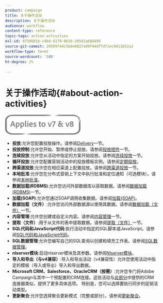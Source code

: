 ```yaml
---
product: campaign
title: 关于操作活动
description: 关于操作活动
audience: workflow
content-type: reference
topic-tags: action-activities
exl-id: 8758601b-c4bd-4179-8816-305d1a68d499
source-git-commit: 20509f44c5b8e0827a09f44dffdf2ec9d11652a1
workflow-type: tm+mt
source-wordcount: '346'
ht-degree: 2%

---
```


# 关于操作活动{#about-action-activities}

![](../../assets/common.svg)

* **投放**:允许您配置投放操作。请参阅[Delivery](delivery.md)一节。
* **投放控制**:允许您开始、暂停或停止投放。请参阅[投放控件](delivery-control.md)一节。
* **连续投放**:允许您从活动中指定的方案开始投放。请参阅[连续投放](continuous-delivery.md)一节。
* **循环投放**:允许您配置营销活动中的投放模板实例。请参阅[定期投放](recurring-delivery.md)。
* **跨渠道投放**:允许您在相应渠道上配置投放。请参阅[跨渠道投放](cross-channel-deliveries.md)一节。
* **本地批准**:允许您在分布式营销上下文中执行批准和定位通知（可选模块）。请参阅[本地批准](local-approval.md)。
* **数据加载(RDBMS)**:允许您访问外部数据库以获取数据。请参阅[数据加载(RDBMS)](data-loading--rdbms-.md)一节。
* **加载(SOAP)**:允许您通过SOAP调用收集数据。请参阅[加载(SOAP)](loading--soap-.md)。
* **数据加载（文件）**:允许您访问外部数据源以使用其数据。请参阅[数据加载（文件）](data-loading--file-.md)一节。
* **内容管理**:允许您创建或自定义内容。请参阅[内容管理](content-management.md)一节。
* **提取（文件）**:用于从文件的表中提取数据。请参阅[提取（文件）](extraction--file-.md)一节。
* **SQL代码和JavaScript代码**:执行活动中指定的SQL脚本或JavaScript。请参阅[SQL代码和JavaScript代码](sql-code-and-javascript-code.md)。
* **SQL数据管理**:允许您编写自己的SQL查询以创建和填充工作表。请参阅[SQL数据管理](sql-data-management.md)。
* **nlserver模块**:启动nlserver模块及其参数。请参阅[Nlserver模块](nlserver-module.md)。
* **导入和导出（与v4兼容）**:导入和导出活动（v4兼容性）允许您使用活动中指定的模板（导入或导出）导入和导出数据。
* **Microsoft CRM、Salesforce、OracleCRM（按需）**:允许您专门将Adobe Campaign与其中一个预配置的CRM连接。这些活动与[此部分](crm-connector.md)中提供的CRM连接器类似，提供了更多具体选项。 特别是，您可以选择要执行同步的促销活动类型。
* **更新聚合**:允许您选择聚合更新模式（完整或部分）。请参阅[更新聚合](update-aggregate.md)。

